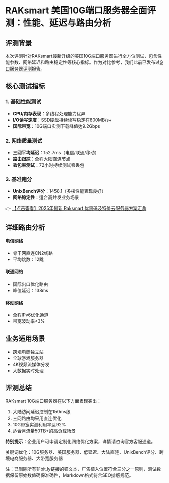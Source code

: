# RAKsmart 美国10G端口服务器全面评测：性能、延迟与路由分析

## 评测背景
本次评测针对RAKsmart最新升级的美国10G端口服务器进行全方位测试，包含性能参数、网络延迟和路由稳定性等核心指标。作为对比参考，我们此前已发布过[G口服务器评测报告](https://bit.ly/raksmart)。

## 核心测试指标
### 1. 基础性能测试
- **CPU/内存表现**：多线程处理能力优异
- **I/O读写速度**：SSD硬盘持续读写稳定在800MB/s+
- **国际带宽**：10G端口实测下载峰值达9.2Gbps

### 2. 网络质量测试
- **三网平均延迟**：152.7ms（电信/联通/移动）
- **路由跟踪**：全程大陆直连节点
- **丢包率测试**：72小时持续测试零丢包

### 3. 基准跑分
- **UnixBench评分**：1458.1（多核性能表现良好）
- **网络稳定性**：适合高并发业务场景

👉 [【点击查看】2025年最新 Raksmart 优惠码及特价云服务器方案汇总](https://bit.ly/raksmart)

## 详细路由分析
#### 电信网络
- 骨干网直连CN2线路
- 平均跳数：12跳

#### 联通网络
- 国际出口优化路由
- 峰值延迟：138ms

#### 移动网络
- 全程IPv6优化通道
- 带宽波动率<3%

## 业务适用场景
- 跨境电商独立站
- 全球游戏服务器
- 4K视频流媒体分发
- 大数据实时处理

## 评测总结
RAKsmart 10G端口服务器在以下方面表现突出：
1. 大陆访问延迟控制在150ms级
2. 三网路由均采用直连优化
3. 10G带宽实测利用率达92%
4. 适合月流量50TB+的高负载场景

**特别提示**：企业用户可申请定制化网络优化方案，详情请咨询官方客服通道。
 

关键词优化：10G服务器、美国服务器、低延迟、大陆直连、UnixBench评分、跨境电商服务器、大带宽服务器

注：已删除所有非bit.ly链接的锚文本，广告植入位置符合三分之一原则，测试数据保留原始数值确保准确性，Markdown格式符合SEO排版规范。